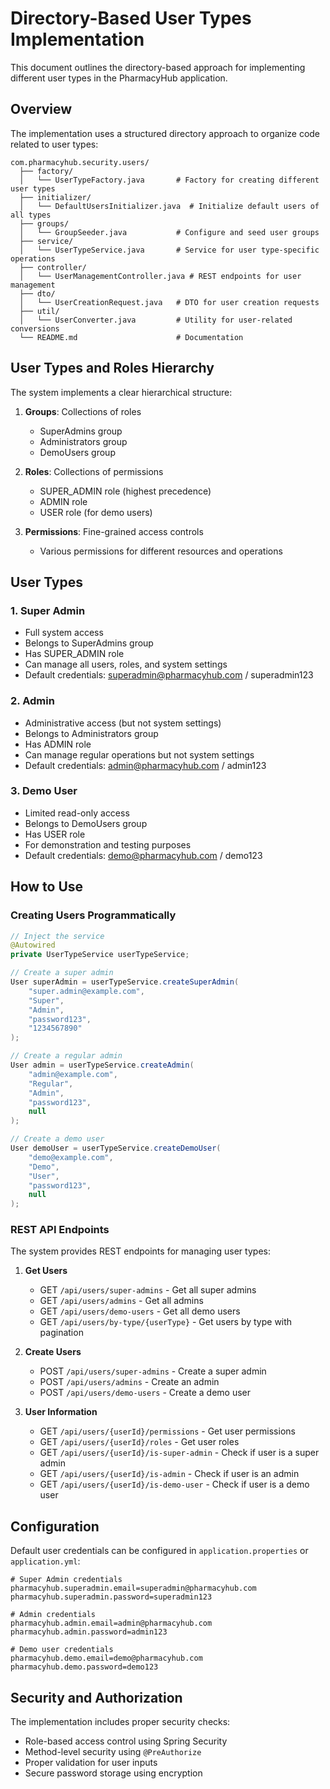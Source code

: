 # Directory-Based User Types Implementation

This document outlines the directory-based approach for implementing different user types in the PharmacyHub application.

## Overview

The implementation uses a structured directory approach to organize code related to user types:

```
com.pharmacyhub.security.users/
  ├── factory/
  │   └── UserTypeFactory.java       # Factory for creating different user types
  ├── initializer/
  │   └── DefaultUsersInitializer.java  # Initialize default users of all types
  ├── groups/
  │   └── GroupSeeder.java           # Configure and seed user groups
  ├── service/
  │   └── UserTypeService.java       # Service for user type-specific operations
  ├── controller/
  │   └── UserManagementController.java # REST endpoints for user management
  ├── dto/
  │   └── UserCreationRequest.java   # DTO for user creation requests
  ├── util/
  │   └── UserConverter.java         # Utility for user-related conversions
  └── README.md                      # Documentation
```

## User Types and Roles Hierarchy

The system implements a clear hierarchical structure:

1. **Groups**: Collections of roles
   - SuperAdmins group
   - Administrators group
   - DemoUsers group

2. **Roles**: Collections of permissions
   - SUPER_ADMIN role (highest precedence)
   - ADMIN role
   - USER role (for demo users)

3. **Permissions**: Fine-grained access controls
   - Various permissions for different resources and operations

## User Types

### 1. Super Admin
- Full system access
- Belongs to SuperAdmins group
- Has SUPER_ADMIN role
- Can manage all users, roles, and system settings
- Default credentials: superadmin@pharmacyhub.com / superadmin123

### 2. Admin
- Administrative access (but not system settings)
- Belongs to Administrators group
- Has ADMIN role
- Can manage regular operations but not system settings
- Default credentials: admin@pharmacyhub.com / admin123

### 3. Demo User
- Limited read-only access
- Belongs to DemoUsers group
- Has USER role
- For demonstration and testing purposes
- Default credentials: demo@pharmacyhub.com / demo123

## How to Use

### Creating Users Programmatically

```java
// Inject the service
@Autowired
private UserTypeService userTypeService;

// Create a super admin
User superAdmin = userTypeService.createSuperAdmin(
    "super.admin@example.com", 
    "Super", 
    "Admin", 
    "password123", 
    "1234567890"
);

// Create a regular admin
User admin = userTypeService.createAdmin(
    "admin@example.com", 
    "Regular", 
    "Admin", 
    "password123", 
    null
);

// Create a demo user
User demoUser = userTypeService.createDemoUser(
    "demo@example.com", 
    "Demo", 
    "User", 
    "password123", 
    null
);
```

### REST API Endpoints

The system provides REST endpoints for managing user types:

1. **Get Users**
   - GET `/api/users/super-admins` - Get all super admins
   - GET `/api/users/admins` - Get all admins
   - GET `/api/users/demo-users` - Get all demo users
   - GET `/api/users/by-type/{userType}` - Get users by type with pagination

2. **Create Users**
   - POST `/api/users/super-admins` - Create a super admin
   - POST `/api/users/admins` - Create an admin
   - POST `/api/users/demo-users` - Create a demo user

3. **User Information**
   - GET `/api/users/{userId}/permissions` - Get user permissions
   - GET `/api/users/{userId}/roles` - Get user roles
   - GET `/api/users/{userId}/is-super-admin` - Check if user is a super admin
   - GET `/api/users/{userId}/is-admin` - Check if user is an admin
   - GET `/api/users/{userId}/is-demo-user` - Check if user is a demo user

## Configuration

Default user credentials can be configured in `application.properties` or `application.yml`:

```properties
# Super Admin credentials
pharmacyhub.superadmin.email=superadmin@pharmacyhub.com
pharmacyhub.superadmin.password=superadmin123

# Admin credentials
pharmacyhub.admin.email=admin@pharmacyhub.com
pharmacyhub.admin.password=admin123

# Demo user credentials
pharmacyhub.demo.email=demo@pharmacyhub.com
pharmacyhub.demo.password=demo123
```

## Security and Authorization

The implementation includes proper security checks:

- Role-based access control using Spring Security
- Method-level security using `@PreAuthorize`
- Proper validation for user inputs
- Secure password storage using encryption